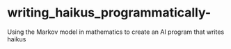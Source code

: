 # writing_haikus_programmatically-
Using the Markov model in mathematics to create an AI program that writes haikus

